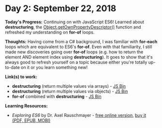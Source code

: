 # Day 2: September 22, 2018

**Today's Progress:** Continuing on with JavaScript ES6! Learned about **destructuring**, the [Object.getOwnPropertyDescriptor()](https://developer.mozilla.org/en-US/docs/Web/JavaScript/Reference/Global_Objects/Object/getOwnPropertyDescriptor) function and refreshed my understanding on **for-of** loops.

**Thoughts:** Having come from a C# background, I was familiar with **for-each** loops which are equivalent to ES6's **for-of**. Even with that familiarity, I still made new discoveries going over **for-of** loops (e.g. how to return the element AND element index using **destructuring**). It goes to show that it's always good to refresh yourself on a topic because either you're totally up-to-date on it or you learn something new!

**Link(s) to work:**
* **destructuring** (return multiple values via arrays) - [JS Bin](https://jsbin.com/vogiqanatu/edit?js,console)
* **destructuring** (return multiple values via objects) - [JS Bin](https://jsbin.com/yasarojuxa/edit?js,console)
* **for-of** combined with **destructuring** - [JS Bin](https://jsbin.com/ranavacabo/edit?js,console)

**Learning Resources:**
* _Exploring ES6_ by Dr. Axel Rauschmayer - [free online version](http://exploringjs.com/es6/index.html), [buy it (PDF, EPUB, MOBI)](https://leanpub.com/exploring-es6/)
